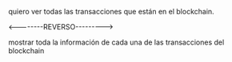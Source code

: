 quiero ver todas las transacciones
que están en el blockchain.

<--------REVERSO--------->

mostrar toda la información de cada una de las transacciones del blockchain